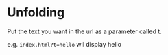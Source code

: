 # Unfolding

Put the text you want in the url as a parameter called t.

e.g. `index.html?t=hello` wil display hello
